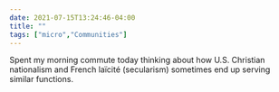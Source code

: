 ```yaml
---
date: 2021-07-15T13:24:46-04:00
title: ""
tags: ["micro","Communities"]
---
```

Spent my morning commute today thinking about how U.S. Christian nationalism and French laïcité (secularism) sometimes end up serving similar functions.
